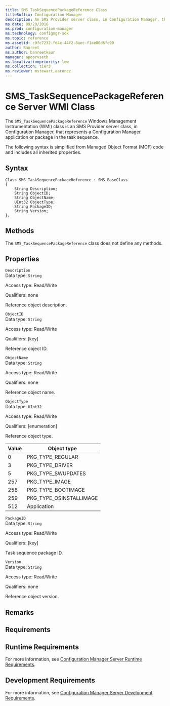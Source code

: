 ```yaml
---
title: SMS_TaskSequencePackageReference Class
titleSuffix: Configuration Manager
description: An SMS Provider server class, in Configuration Manager, that represents a Configuration Manager application or package in the task sequence.
ms.date: 09/20/2016
ms.prod: configuration-manager
ms.technology: configmgr-sdk
ms.topic: reference
ms.assetid: c0fc7232-fd4e-44f2-8aec-f1ae80d6fc90
author: Banreet
ms.author: banreetkaur
manager: apoorvseth
ms.localizationpriority: low
ms.collection: tier3
ms.reviewer: mstewart,aaroncz 
---
```

# SMS_TaskSequencePackageReference Server WMI Class
The `SMS_TaskSequencePackageReference` Windows Management Instrumentation (WMI) class is an SMS Provider server class, in Configuration Manager, that represents a Configuration Manager application or package in the task sequence.  

 The following syntax is simplified from Managed Object Format (MOF) code and includes all inherited properties.  

## Syntax  

```  
Class SMS_TaskSequencePackageReference : SMS_BaseClass  
{  
    String Description;  
    String ObjectID;  
    String ObjectName;  
    UInt32 ObjectType;  
    String PackageID;  
    String Version;  
};  
```  

## Methods  
 The `SMS_TaskSequencePackageReference` class does not define any methods.  

## Properties  
 `Description`  
 Data type: `String`  

 Access type: Read/Write  

 Qualifiers: none  

 Reference object description.  

 `ObjectID`  
 Data type: `String`  

 Access type: Read/Write  

 Qualifiers: [key]  

 Reference object ID.  

 `ObjectName`  
 Data type: `String`  

 Access type: Read/Write  

 Qualifiers: none  

 Reference object name.  

 `ObjectType`  
 Data type: `UInt32`  

 Access type: Read/Write  

 Qualifiers: [enumeration]  

 Reference object type.  

| Value | Object type |
| ----- | ----------- |  
|0|PKG_TYPE_REGULAR|  
|3|PKG_TYPE_DRIVER|  
|5|PKG_TYPE_SWUPDATES|  
|257|PKG_TYPE_IMAGE|  
|258|PKG_TYPE_BOOTIMAGE|  
|259|PKG_TYPE_OSINSTALLIMAGE|  
|512|Application|  

 `PackageID`  
 Data type: `String`  

 Access type: Read/Write  

 Qualifiers: [key]  

 Task sequence package ID.  

 `Version`  
 Data type: `String`  

 Access type: Read/Write  

 Qualifiers: none  

 Reference object version.  

## Remarks  

## Requirements  

## Runtime Requirements  
 For more information, see [Configuration Manager Server Runtime Requirements](../../../develop/core/reqs/server-runtime-requirements.md).  

## Development Requirements  
 For more information, see [Configuration Manager Server Development Requirements](../../../develop/core/reqs/server-development-requirements.md).
